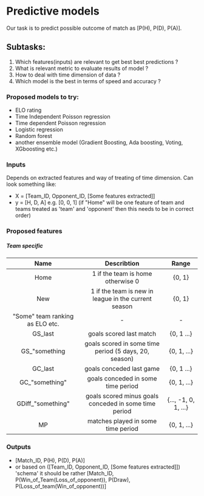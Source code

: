 # Predictive models
Our task is to predict possible outcome of match as [P(H), P(D), P(A)].
## Subtasks:
1. Which features(inputs) are relevant to get best best predictions ?
2. What is relevant metric to evaluate results of model ?
3. How to deal with time dimension of data ?
4. Which model is the best in terms of speed and accuracy ? 
### Proposed models to try:
 - ELO rating
 - Time Independent Poisson regression
 - Time dependent Poisson regression
 - Logistic regression
 - Random forest
 - another ensemble model (Gradient Boosting, Ada boosting, Voting, XGboosting etc.)
 
 ### Inputs
 Depends on extracted features and way of treating of time dimension.
 Can look something like:
 - X = [Team_ID, Opponent_ID, [Some features extracted]]
 - y = [H, D, A] e.g. [0, 0, 1] (if "Home" will be one feature of team and teams treated as 'team' and 'opponent' then this needs to be in correct order)
 ### Proposed features
 ##### Team specific
 | Name | Describtion | Range |
| :---: | :---: | :---: |
| Home | 1 if the team is home otherwise 0 | {0, 1} |
 | New | 1 if the team is new in league in the current season| {0, 1}|
 |"Some" team ranking as ELO etc. | - | - |
 |GS_last| goals scored last match | {0, 1 ...}|
 |GS_"something| goals scored in some time period (5 days, 20, season)| {0, 1, ...}|
 |GC_last| goals conceded last game| {0, 1 ...}|
 |GC_"something"| goals conceded in some time period | {0, 1, ...}|
 |GDiff_"something"|goals scored minus goals conceded in some time period| {..., -1, 0, 1, ...}|
 |MP|matches played in some time period|{0, 1, ...}|
 
 
 ### Outputs
 - [Match_ID, P(H), P(D), P(A)] 
 - or based on  ([Team_ID, Opponent_ID, [Some features extracted]]) 'schema'
 it should be rather [Match_ID, P(Win_of_Team(Loss_of_opponent)), P(Draw), P(Loss_of_team(Win_of_opponent))]

 
 
 
 